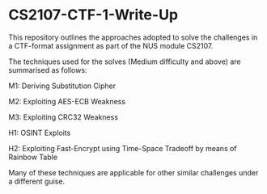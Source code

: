 # CS2107-CTF-1-Write-Up
This repository outlines the approaches adopted to solve the challenges in a CTF-format assignment as part of the NUS module CS2107.

The techniques used for the solves (Medium difficulty and above) are summarised as follows:

M1: Deriving Substitution Cipher

M2: Exploiting AES-ECB Weakness

M3: Exploiting CRC32 Weakness

H1: OSINT Exploits

H2: Exploiting Fast-Encrypt using Time-Space Tradeoff by means of Rainbow Table

Many of these techniques are applicable for other similar challenges under a different guise.
